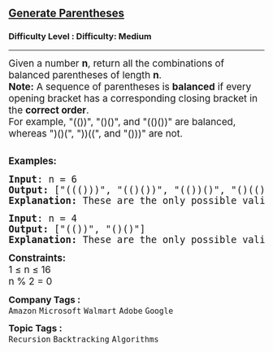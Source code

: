 <h2><a href="https://www.geeksforgeeks.org/problems/generate-all-possible-parentheses/1?page=2&category=Backtracking&sortBy=submissions">Generate Parentheses</a></h2><h3>Difficulty Level : Difficulty: Medium</h3><hr><div class="problems_problem_content__Xm_eO"><p><span style="font-size: 14pt;">Given a number <strong>n</strong>, return all the combinations of balanced parentheses of length <strong>n</strong>.</span><br><span style="font-size: 14pt;"><strong>Note:</strong> A sequence of parentheses is <strong>balanced</strong> if every opening bracket has a corresponding closing bracket in the <strong>correct order</strong>.</span><br><span style="font-size: 14pt;">For example, "(())", "()()", and "(()())" are balanced, whereas ")()(", "))((", and "()))" are not.</span></p>
<p><br><span style="font-size: 14pt;"><strong>Examples:</strong></span></p>
<pre><span style="font-size: 14pt;"><strong>Input</strong>: n = 6
<strong>Output: </strong>["((()))", "(()())", "(())()", "()(())", "()()()"]<br><strong>Explanation:</strong> These are the only possible valid balanced parentheses.</span></pre>
<pre><span style="font-size: 14pt;"><strong>Input</strong>: n = 4
<strong>Output: </strong>["(())", "()()"]<br><strong>Explanation:</strong> These are the only possible valid balanced parentheses.</span></pre>
<div><span style="font-size: 14pt;"><strong>Constraints: </strong></span><br><span style="font-size: 14pt;">1 ≤ n ≤ 16</span></div>
<div><span style="font-size: 14pt;">n % 2 = 0</span></div></div><p><span style=font-size:18px><strong>Company Tags : </strong><br><code>Amazon</code>&nbsp;<code>Microsoft</code>&nbsp;<code>Walmart</code>&nbsp;<code>Adobe</code>&nbsp;<code>Google</code>&nbsp;<br><p><span style=font-size:18px><strong>Topic Tags : </strong><br><code>Recursion</code>&nbsp;<code>Backtracking</code>&nbsp;<code>Algorithms</code>&nbsp;